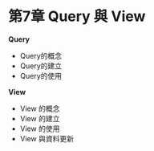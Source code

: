 # 第7章 Query 與 View

**Query**
* Query的概念
* Query的建立
* Query的使用
 
**View**
* View 的概念
* View 的建立
* View 的使用
* View 與資料更新


